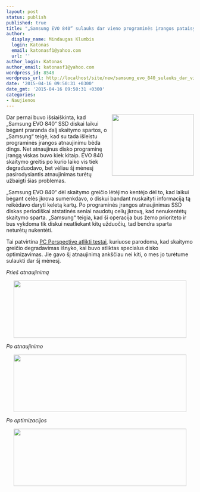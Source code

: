 ```yaml
---
layout: post
status: publish
published: true
title: "„Samsung EVO 840“ sulauks dar vieno programinės įrangos pataisymo"
author:
  display_name: Mindaugas Klumbis
  login: Katonas
  email: katonasf1@yahoo.com
  url: ''
author_login: Katonas
author_email: katonasf1@yahoo.com
wordpress_id: 8548
wordpress_url: http://localhost/site/new/samsung_evo_840_sulauks_dar_vieno_programines_irangos_pataisymo/
date: '2015-04-16 09:50:31 +0300'
date_gmt: '2015-04-16 09:50:31 +0300'
categories:
- Naujienos
---
```

<p>
	<img alt="" src="http://technews.lt/userfiles/89e097f61aa3514bf3c689f9f4ce0853_L.jpg" style="width: 220px; height: 165px; float: right;" />Dar pernai buvo i&scaron;siai&scaron;kinta, kad &bdquo;Samsung EVO 840&ldquo; SSD diskai laikui bėgant praranda dalį skaitymo spartos, o &bdquo;Samsung&ldquo; teigė, kad su tada i&scaron;leistu programinės įrangos atnaujinimu bėda dings. Net atnaujinus disko programinę įrangą viskas buvo kiek kitaip. EVO 840 skaitymo greitis po kurio laiko vis tiek degraduodavo, bet vėliau &scaron;į mėnesį pasirodysiantis atnaujinimas turėtų užbaigti &scaron;ias problemas.</p>
<p>
	&bdquo;Samsung EVO 840&ldquo; dėl skaitymo greičio lėtėjimo kentėjo dėl to, kad laikui bėgant celės įkrova sumenkdavo, o diskui bandant nuskaityti informaciją tą reikėdavo daryti keletą kartų. Po programinės įrangos atnaujinimas SSD diskas periodi&scaron;kai atstatinės seniai naudotų celių įkrovą, kad nenukentėtų skaitymo sparta. &bdquo;Samsung&ldquo; teigia, kad &scaron;i operacija bus žemo prioriteto ir bus vykdoma tik diskui neatliekant kitų užduočių, tad bendra sparta neturėtų nukentėti.</p>
<p>
	Tai patvirtina <u><a href="http://www.pcper.com/reviews/Storage/Samsung-Magician-46-and-840-EVO-EXT0DB6Q-Firmware-Review-Finally-Fixed">PC Perspective atlikti testai</a></u>, kuriuose parodoma, kad skaitymo greičio degradavimas i&scaron;nyko, kai buvo atliktas specialus disko optimizavimas. Jie gavo &scaron;į atnaujinimą ank&scaron;čiau nei kiti, o mes jo turėtume sulaukti dar &scaron;į mėnesį.</p>
<p>
	<em>Prie&scaron; atnaujinimą</em></p>
<p style="text-align: center;">
	<a href="http://technews.lt/userfiles/120 before-.png"><img alt="" src="http://technews.lt/userfiles/120 before-.png" style="width: 464px; height: 154px;" /></a></p>
<p>
	<em>Po atnaujinimo</em></p>
<p style="text-align: center;">
	<a href="http://technews.lt/userfiles/120 after--.png"><img alt="" src="http://technews.lt/userfiles/120 after--.png" style="width: 464px; height: 154px;" /></a></p>
<p>
	<em>Po optimizacijos</em></p>
<p style="text-align: center;">
	<a href="http://technews.lt/userfiles/120 after (optimized)-.png"><img alt="" src="http://technews.lt/userfiles/120 after (optimized)-.png" style="width: 464px; height: 154px;" /></a></p>
